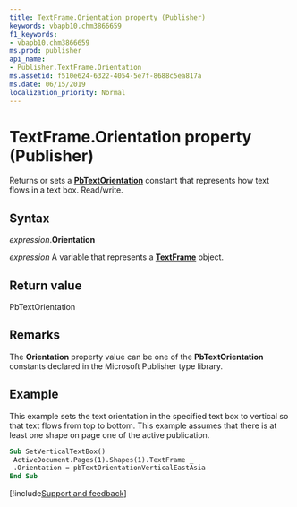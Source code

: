 ```yaml
---
title: TextFrame.Orientation property (Publisher)
keywords: vbapb10.chm3866659
f1_keywords:
- vbapb10.chm3866659
ms.prod: publisher
api_name:
- Publisher.TextFrame.Orientation
ms.assetid: f510e624-6322-4054-5e7f-8688c5ea817a
ms.date: 06/15/2019
localization_priority: Normal
---
```



# TextFrame.Orientation property (Publisher)

Returns or sets a **[PbTextOrientation](Publisher.PbTextOrientation.md)** constant that represents how text flows in a text box. Read/write.


## Syntax

_expression_.**Orientation**

_expression_ A variable that represents a **[TextFrame](Publisher.TextFrame.md)** object.


## Return value

PbTextOrientation


## Remarks

The **Orientation** property value can be one of the **PbTextOrientation** constants declared in the Microsoft Publisher type library.


## Example

This example sets the text orientation in the specified text box to vertical so that text flows from top to bottom. This example assumes that there is at least one shape on page one of the active publication.

```vb
Sub SetVerticalTextBox() 
 ActiveDocument.Pages(1).Shapes(1).TextFrame _ 
 .Orientation = pbTextOrientationVerticalEastAsia 
End Sub
```

[!include[Support and feedback](~/includes/feedback-boilerplate.md)]